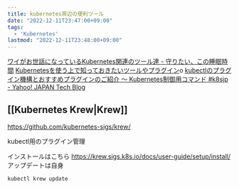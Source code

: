 ```yaml
---
title: kubernetes周辺の便利ツール
date: "2022-12-11T23:47:00+09:00"
tags:
  - 'Kubernetes'
lastmod: "2022-12-11T23:48:00+09:00"
---
```


[ワイがお世話になっているKubernetes関連のツール達 - 守りたい、この睡眠時間](https://tomioka-shogorila.hatenablog.com/entry/2020/03/10/230206)
[Kubernetesを使う上で知っておきたいツールやプラグイン](https://zenn.dev/tmrekk/articles/580f2e2bb39d5f)o
[kubectlのプラグイン機構とおすすめプラグインのご紹介 〜 Kubernetes制御用コマンド \#k8sjp - Yahoo! JAPAN Tech Blog](https://techblog.yahoo.co.jp/entry/2020081830014718/)

## [[Kubernetes Krew|Krew]]

https://github.com/kubernetes-sigs/krew/

kubectl用のプラグイン管理

インストールはこちら
https://krew.sigs.k8s.io/docs/user-guide/setup/install/
アップデートは自身
```shell
kubectl krew update
```

